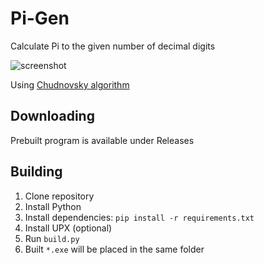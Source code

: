 # Pi-Gen
Calculate Pi to the given number of decimal digits

![screenshot](https://github.com/amamic1803/Pi-Gen/assets/40371578/49b8e56e-f1b7-480b-bd83-c3cb1b986d2d)

Using [Chudnovsky algorithm](https://en.wikipedia.org/wiki/Chudnovsky_algorithm)

## Downloading
Prebuilt program is available under Releases

## Building
1. Clone repository
2. Install Python
3. Install dependencies: `pip install -r requirements.txt`
4. Install UPX (optional)
5. Run `build.py`
6. Built `*.exe` will be placed in the same folder
